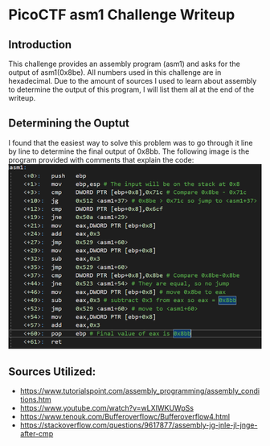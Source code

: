 # PicoCTF asm1 Challenge Writeup
## Introduction
This challenge provides an assembly program (asm1) and asks for the output of asm1(0x8be). All numbers used in this challenge are in hexadecimal. Due to the amount of sources I used to learn about assembly to determine the output of this program, I will list them all at the end of the writeup. 
## Determining the Ouptut
I found that the easiest way to solve this problem was to go through it line by line to determine the final output of 0x8bb. The following image is the program provided with comments that explain the code:
<img src="code.png"/>
## Sources Utilized: 
* https://www.tutorialspoint.com/assembly_programming/assembly_conditions.htm
* https://www.youtube.com/watch?v=wLXIWKUWpSs
* https://www.tenouk.com/Bufferoverflowc/Bufferoverflow4.html
* https://stackoverflow.com/questions/9617877/assembly-jg-jnle-jl-jnge-after-cmp